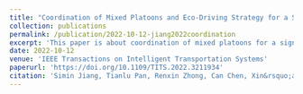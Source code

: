 ```yaml
---
title: "Coordination of Mixed Platoons and Eco-Driving Strategy for a Signal-Free Intersection"
collection: publications
permalink: /publication/2022-10-12-jiang2022coordination
excerpt: 'This paper is about coordination of mixed platoons for a signal-free intersection.'
date: 2022-10-12
venue: 'IEEE Transactions on Intelligent Transportation Systems'
paperurl: 'https://doi.org/10.1109/TITS.2022.3211934'
citation: 'Simin Jiang, Tianlu Pan, Renxin Zhong, Can Chen, Xin&rsquo;an Li, Shimin Wang (2022). &quot;Coordination of Mixed Platoons and Eco-Driving Strategy for a Signal-Free Intersection.&quot; <i>IEEE Transactions on Intelligent Transportation Systems</i>. 24(6): 6597-6613.'
---
```

